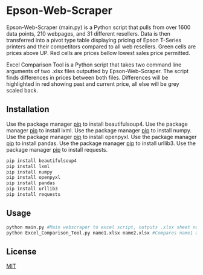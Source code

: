 # Epson-Web-Scraper

Epson-Web-Scraper (main.py) is a Python script that pulls from over 1600 data points, 210 webpages, and 31 different resellers. Data is then
transferred into a pivot type table displaying pricing of Epson T-Series printers and their competitors compared to all web resellers.
Green cells are prices above UP. Red cells are prices bellow lowest sales price permitted.

Excel Comparison Tool is a Python script that takes two command line arguments of two .xlsx files outputted by Epson-Web-Scraper. The
script finds differences in prices between both files. Differences will be highlighted in red showing past and current price, all else
will be grey scaled back.

## Installation

Use the package manager [pip](https://pypi.org/project/beautifulsoup4/) to install beautifulsoup4.
Use the package manager [pip](https://pypi.org/project/lxml/) to install lxml.
Use the package manager [pip](https://pypi.org/project/numpy/) to install numpy.
Use the package manager [pip](https://pypi.org/project/openpyxl/) to install openpyxl.
Use the package manager [pip](https://pypi.org/project/pandas/) to install pandas.
Use the package manager [pip](https://pypi.org/project/urllib3/) to install urllib3.
Use the package manager [pip](https://pypi.org/project/requests/) to install requests.

```bash
pip install beautifulsoup4
pip install lxml
pip install numpy
pip install openpyxl
pip install pandas
pip install urllib3
pip install requests
```

## Usage

```python
python main.py #Main webscraper to excel script, outputs .xlsx sheet named "final_output"
python Excel_Comparison_Tool.py name1.xlsx name2.xlsx #Compares name1 and name2 for differences, outputs name1_vs_name2.xlsx sheet
```


## License
[MIT](https://choosealicense.com/licenses/mit/)
